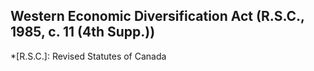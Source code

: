 ## Western Economic Diversification Act (R.S.C., 1985, c. 11 (4th Supp.))
  *[R.S.C.]: Revised Statutes of Canada
